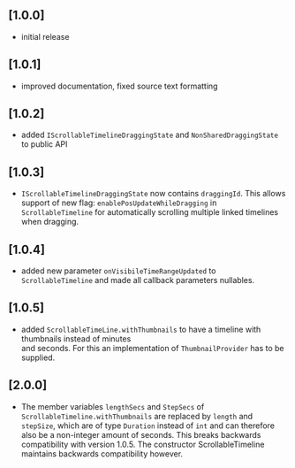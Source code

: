 ## [1.0.0]
* initial release
## [1.0.1]
* improved documentation, fixed source text formatting
## [1.0.2]
* added ``IScrollableTimelineDraggingState`` and ``NonSharedDraggingState`` to public API
## [1.0.3]
* ``IScrollableTimelineDraggingState`` now contains ``draggingId``. This allows support of new 
  flag: ``enablePosUpdateWhileDragging`` in ``ScrollableTimeline`` for automatically 
  scrolling multiple linked timelines when dragging.
## [1.0.4]
* added new parameter ``onVisibileTimeRangeUpdated`` to ``ScrollableTimeline`` and made all callback parameters nullables.
## [1.0.5]
* added ``ScrollableTimeLine.withThumbnails`` to have a timeline with thumbnails instead of minutes  
  and seconds. For this an implementation of ``ThumbnailProvider`` has to be supplied.

## [2.0.0]
* The member variables ``lengthSecs`` and ``StepSecs`` of ``ScrollableTimeline.withThumbnails`` are replaced by ``length`` and ``stepSize``, 
which are of type ``Duration`` instead of ``int`` and can therefore also be a non-integer amount of seconds. This breaks backwards 
compatibility with version 1.0.5. The constructor ScrollableTimeline maintains backwards compatibility however.
